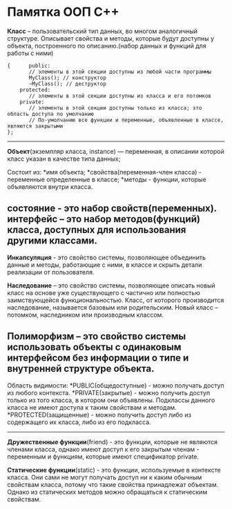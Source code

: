 # Памятка ООП С++

**Класс** – пользовательский тип данных, во многом аналогичный структуре. Описывает свойства и методы,
которые будут доступны у объекта, построенного по описанию.(набор данных и функций для работы с ними)

```class MyClass: public ParentClass // ParentClass — класс-предок, если таковой имеется
{      public:
       // элементы в этой секции доступны из любой части программы
       MyClass(); // конструктор
       ~MyClass(); // деструктор
    protected:
       // элементы в этой секции доступны из класса и его потомков
    private:
       // элементы в этой секции доступны только из класса; это область доступа по умолчанию
       // По-умолчанию все функции и переменные, объявленные в классе, являются закрытыми
};
```
---

**Объект**(экземпляр класса, instance) — переменная, в описании которой класс указан в качестве типа данных;

Состоит из:
*имя объекта;
*свойства(переменная-член класса) - переменные определенные в классе;
*методы - функции, кото­рые объявляются внутри класса.

состояние - это набор свойств(переменных).
интерфейс – это набор методов(функций) класса, доступных для использования другими классами.
---

**Инкапсуляция** - это свойство системы, позволяющее объединить данные и методы, работающие с ними,
в классе и скрыть детали реализации от пользователя.

**Наследование** – это свойство системы, позволяющее описать новый класс на основе уже существующего с частично
или полностью заимствующейся функциональностью. Класс, от которого производится наследование,
называется базовым или родительским. Новый класс – потомком, наследником или производным классом.

**Полиморфизм** – это свойство системы использовать объекты с одинаковым интерфейсом без информации о типе
и внутренней структуре объекта.
---

Область видимости:
*PUBLIC(общедоступные) - можно получать доступ из любого контекста.
*PRIVATE(закры­тые) - можно получить доступ только из того класса, в котором они объявлены.
Подклассы данного класса не имеют доступа к таким свойствам и методам.
*PROTECTED(защищенные) - можно получить доступ либо из содержащего их класса, либо из его подкласса.

---
**Дружественные функции**(friend) - это функции, которые не являются членами класса, однако имеют доступ
к его закрытым членам - переменным и функциям, которые имеют спецификатор private.

**Статические функции**(static) - это функции, используемые в контексте класса. Они
сами не могут получать доступ ни к каким обычным свойствам класса, потому что
такие свойства принадлежат объектам. Однако из статических методов можно обращаться к статическим свойствам.
